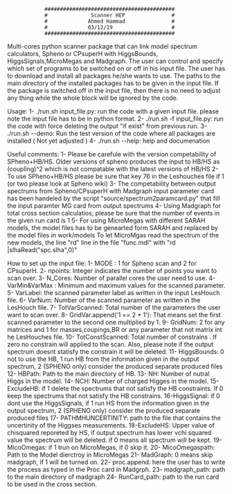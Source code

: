 


                ##########################################
                #              Scanner HEP               #
                #             Ahmed Hammad               #
                #             03/12/19                   #
                ##########################################


   
   Multi-cores python scanner package that can link model spectrum calculators, Spheno or CPsuperH with HiggsBounds, HiggsSignals,MicroMegas and Madgraph.
   The user can control and specify which set of programs to be switched on or off in his input file.
   The user has to download and install all packages he/she wants to use. The paths to the main directory of the installed packages has to be given in the input file.
   If the package is switched off in the input file, then there is no need to adjust any thing while the whole block will be ignored by the code.

   Usage:
   1- ./run.sh input_file.py: run the code with a given input file. please note the input file has  to be in python format.
   2- ./run.sh -f input_file.py: run the code with force deleting the output "if exist" from previous run. 
   3- ./run.sh --demo: Run the test version of the code where all packages are installed ( Not yet adjusted )
   4- ./run.sh --help:  help and documenation

   Useful comments:
   1- Please be carefule with the version competability of SPheno+HB/HS. Older versions of spheno produces 
      the input to HB/HS as (coupling)^2 which is not compatable with the latest versions of HB/HS
   2- To use SPheno+HB/HS please be sure that key 76 in the Leshouches file if 1 (or two please look at Spheno wiki)
   3- The competability between output spectrums from Spheno/CPsuperH with Madgraph input parameter card has been handeled 
      by the script "source/spectrum2paramcard.py" that fill the input paramter MG card from output spectrums 
   4- Using Madgraph for total cross section calculatios, please be sure that the number of events in the given run card is 1 
   5- For using MicroMegas with different SARAH models, the model files has to be genearted form SARAH and replaced by the model files in work/models
      To let MicroMgas read the spectrum of the new models, the line "rd" line in the file  "func.mdl" with  "rd             |slhaRead("spc.slha",0)"     
      
   How to set up the input file:
   1- MODE : 1 for Spheno scan and 2 for CPsuperH.
   2- npoints:  Integer indicates the number of points you want to scan over.
   3- N_Cores: Number of parallel cores the user need to use.
   4- VarMin&VarMax : Minimum and maximum values for the scanned parameter.
   5- VarLabel: the scanned parameter label as written in the input LesHouch file.
   6- VarNum: Number of the scanned parameter as written in the LesHouch file.
   7- TotVarScanned: Total number of the parameters the user want to scan over.
   8- GridVar.append('1 == 2 * 1'): That means set the first scanned parameter to the second one multiplied by 1.
   9- GridNum: 2 for any matrices and 1 for masses,coupings,BR or any parameter that not matrix int he LesHouches file.
   10- TotConstScanned: Total number of constrains . If zero no constrain will applied to the scan.
   Also, please note if the output spectrum doesnt statisfy the constrain it will be deleted.
   11- HiggsBounds: 0 not to use the HB, 1 run HB from the information given in the output spectrum, 2 (SPHENO only) consider the produced separate produced files
   12- HBPath: Path to the main directory of HB.
   13- NH: Number of nutral Higgs in the model.
   14- NCH: Number of charged Higges in the model.
   15- ExcludeHB: if 1 delete the spectrums that not satisfy the HB constraints. If 0 keep the spectrums that not satisfy the HB constrains.
   16-HiggsSignal: if 0 dont use the HiggsSignals, if 1 run HS from the information given in the output spectrum,  2 (SPHENO only) consider the produced separate produced files
   17- PATHMHUNCERTINITY: path to the file that contains the uncertinity of the Higgses measurements.
   18-ExcludeHS: Upper value of chisquared reporeted by HS, if output spectrum has lower vchi squared value the spectrum will be deleted.
    if 0 means all spectrum will be kept.
    19- MicoOmegas: if 1 trun on MicroMegas, if 0 skip it.
    20- MicoOmegaspath: Path to the Model dierctroy in MicroMegas
    21- MadGraph: 0 means skip madgraph, if 1 will be turned on.
    22- proc.append: here the user has to write the process as typed in the Proc card in Madgrph.
    23- madgraph_path: path to the main directory of madgraph
    24- RunCard_path: path to the run card to be used in the cross section.
